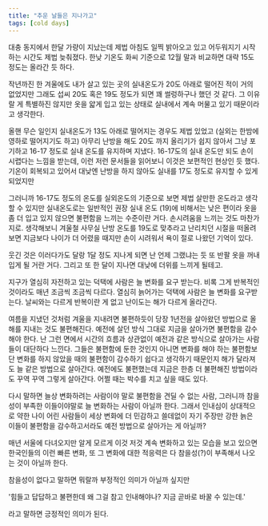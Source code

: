 ```yaml
---
title: "추운 날들은 지나가고"
tags: [cold days]
---
```


대충 동지에서 한달 가량이 지났는데 제법 아침도 일찍 밝아오고 있고 어두워지기 시작하는 시간도 제법 늦춰졌다. 한낮 기온도 화씨 기준으로 12월 말과 비교하면 대략 15도 정도는 올라간 듯 하다.

작년까진 한 겨울에도 내가 살고 있는 곳의 실내온도가 20도 아래로 떨어진 적이 거의 없었지만 그래도 섭씨 20도 혹은 19도 정도가 되면 꽤 썰렁하구나 했던 것 같다. 그 이유랄 게 특별하진 않지만 옷을 얇게 입고 있는 상태로 실내에서 계속 머물고 있기 때문이라고 생각한다. 

올핸 무슨 일인지 실내온도가 13도 아래로 떨어지는 경우도 제법 있었고 (실외는 한밤에 영하로 떨어지기도 하고) 아무리 난방을 해도 20도 까지 올리기가 쉽지 않아서 그냥 포기하고 16-17 정도로 실내 온도를 유지하며 지냈다. 16-17도의 실내 온도만 되도 손이 시렵다는 느낌을 받는데, 이런 저런 문서들을 읽어보니 이것은 보편적인 현상인 듯 했다. 기온이 회복되고 있어서 대낮엔 난방을 하지 않아도 실내를 17도 정도로 유지할 수 있게 되었지만 

그러니까 16-17도 정도의 온도를 실외온도의 기준으로 보면 제법 살만한 온도라고 생각할 수 있지만 실내온도로는 일반적인 권장 실내 온도 (19)에 비해서는 낮은 편이라 옷을 좀 더 입고 있지 않으면 불편함을 느끼는 수준이란 거다. 손시려움을 느끼는 것도 마찬가지로. 생각해보니 겨울철 사무실 난방 온도를 19도로 맞추라고 난리치던 시절을 떠올려보면 지금보다 나이가 더 어렸을 때지만 손이 시려워서 욕이 절로 나왔던 기억이 있다. 

웃긴 것은 이러다가도 달랑 1달 정도 지나게 되면 난 언제 그랬냐는 듯 또 반팔 옷을 꺼내입게 될 거란 거다. 그리고 또 한 달이 지나면 대낮에 더위를 느끼게 될테고. 

지구가 열심히 자전하고 있는 덕택에 사람은 늘 변화를 요구 받는다. 비록 그게 반복적인 것이라도 매년 조금씩 조금씩 다르다. 열심히 늙어가는 덕택에 사람은 늘 변화를 요구받는다. 날씨와는 다르게 반복이란 게 없고 난이도는 해가 다르게 올라간다.

여름을 지냈던 것처럼 겨울을 지내려면 불편하듯이 당장 1년전을 살아왔던 방법으로 올해를 지내는 것도 불편해진다. 예전에 살던 방식 그대로 지금을 살아가면 불편함을 감수해야 한다. 난 그런 면에서 시간의 흐름과 상관없이 예전과 같은 방식으로 살아가는 사람들이 대단하다 느낀다. 그들은 불편함에 둔한 것인지 아니면 변화를 해야 하는 불편함보단 변화를 하지 않았을 때의 불편함이 감수하기 쉽다고 생각하기 때문인지 해가 달라져도 늘 같은 방법으로 살아간다. 예전에도 불편했는데 지금은 한층 더 불편해진 방법이라도 꾸역 꾸역 그렇게 살아간다. 어쩔 때는 박수를 치고 싶을 때도 있다. 

다시 말하면 늘상 변화하려는 사람이야 말로 불편함을 견딜 수 없는 사람, 그러니까 참을성이 부족한 이들이야말로 늘 변화하는 사람이 아닐까 한다. 그래서 인내심이 상대적으로 약한 나이 어린 사람들이 세상 변화에 더 민감하고 쓸데없이 자기 주장만 강한 늙은 이들이 불편함을 감수하고서라도 예전 방법으로 살아가는 게 아닐까?

매년 서울에 다녀오지만 알게 모르게 이것 저것 계속 변화하고 있는 모습을 보고 있으면 한국인들의 이런 빠른 변화, 또 그 변화에 대한 적응력은 다 참을성(?)이 부족해서 나오는 것이 아닐까 한다. 

참을성이 없다고 말하면 뭐랄까 부정적인 의미가 아닐까 싶지만 

'힘들고 답답하고 불편한데 왜 그걸 참고 인내해야나? 지금 곧바로 바꿀 수 있는데.'

라고 말하면 긍정적인 의미가 된다. 

